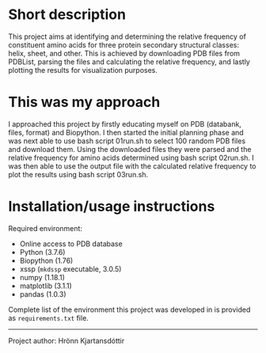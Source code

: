 # Short description

This project aims at identifying and determining the relative frequency of constituent amino acids for three protein secondary structural classes: helix, sheet, and other. This is achieved by downloading PDB files from PDBList, parsing the files and calculating the relative frequency, and lastly plotting the results for visualization purposes.

# This was my approach

I approached this project by firstly educating myself on PDB (databank, files, format) and Biopython.
I then started the initial planning phase and was next able to use bash script 01run.sh to select 100 random PDB files and download them.
Using the downloaded files they were parsed and the relative frequency for amino acids determined using bash script 02run.sh.
I was then able to use the output file with the calculated relative frequency to plot the results using bash script 03run.sh.

# Installation/usage instructions

Required environment: 
- Online access to PDB database
- Python (3.7.6)
- Biopython (1.76)
- xssp (`mkdssp` executable, 3.0.5)
- numpy (1.18.1)
- matplotlib (3.1.1)
- pandas (1.0.3)

Complete list of the environment this project was developed in is provided as `requirements.txt` file.

---
Project author: Hrönn Kjartansdóttir
